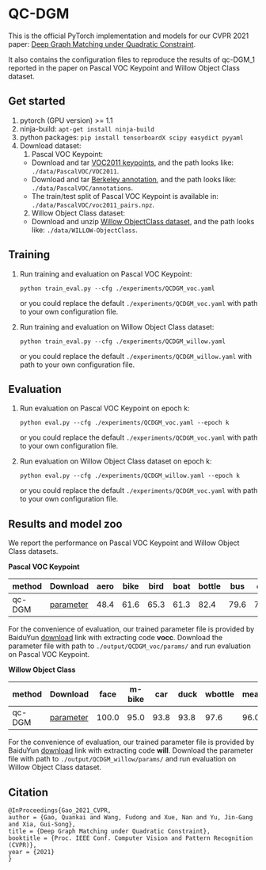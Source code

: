# QC-DGM
This is the official PyTorch implementation and models for our CVPR 2021 paper: [Deep Graph Matching under Quadratic Constraint](https://Zerg-Overmind.github.io/files/cvpr2021_Gao.pdf).

It also contains the configuration files to reproduce the results of qc-DGM_1 reported in the paper on Pascal VOC Keypoint and Willow Object Class dataset.

## Get started

1. pytorch (GPU version) >= 1.1 
2. ninja-build: ``apt-get install ninja-build``
3. python packages: ``pip install tensorboardX scipy easydict pyyaml``
4. Download dataset:
   1. Pascal VOC Keypoint:
     * Download and tar [VOC2011 keypoints](http://host.robots.ox.ac.uk/pascal/VOC/voc2011/index.html), and the path looks like: ``./data/PascalVOC/VOC2011``.
     * Download and tar [Berkeley annotation](https://www2.eecs.berkeley.edu/Research/Projects/CS/vision/shape/poselets/voc2011_keypoints_Feb2012.tgz), and the path looks like: ``./data/PascalVOC/annotations``.
     * The train/test split of Pascal VOC Keypoint is available in: ``./data/PascalVOC/voc2011_pairs.npz``.
   2. Willow Object Class dataset:
     * Download and unzip [Willow ObjectClass dataset](http://www.di.ens.fr/willow/research/graphlearning/WILLOW-ObjectClass_dataset.zip), and the path looks like: ``./data/WILLOW-ObjectClass``.

## Training

1. Run training and evaluation on Pascal VOC Keypoint:

   ``python train_eval.py --cfg ./experiments/QCDGM_voc.yaml``
   
   or you could replace the default ``./experiments/QCDGM_voc.yaml`` with path to your own configuration file.
2. Run training and evaluation on Willow Object Class dataset:

   ``python train_eval.py --cfg ./experiments/QCDGM_willow.yaml`` 
  
   or you could replace the default ``./experiments/QCDGM_willow.yaml`` with path to your own configuration file.
   
## Evaluation

1. Run evaluation on Pascal VOC Keypoint on epoch k:

   ``python eval.py --cfg ./experiments/QCDGM_voc.yaml --epoch k`` 

   or you could replace the default ``./experiments/QCDGM_voc.yaml`` with path to your own configuration file.
2. Run evaluation on Willow Object Class dataset on epoch k:  
    
   ``python eval.py --cfg ./experiments/QCDGM_willow.yaml --epoch k`` 
   
   or you could replace the default ``./experiments/QCDGM_voc.yaml`` with path to your own configuration file.
   
## Results and model zoo
We report the performance on Pascal VOC Keypoint and Willow Object Class datasets.

**Pascal VOC Keypoint**

|  method  | Download | aero | bike | bird | boat | bottle |  bus  | car  | cat  | chair | cow  | table | dog  | horse | mbike | person | plant | sheep | sofa | train |  tv  |   mean   |
| -------- | -------- | ---- | ---- | ---- | ---- | ------ | ----- | ---- | ---- | ----- | ---- | ----- | ---- | ----- | ----- | ------ | ----- | ----- | ---- | ----- | ---- | -------- |
|  qc-DGM  | [parameter](https://drive.google.com/file/d/1239Lx5jt08-s5g-CyfDHRekA92hUl8bC/view?usp=sharing)| 48.4 | 61.6 | 65.3 | 61.3 |  82.4  | 79.6 | 74.3 | 72.0 | 41.8 | 68.8 | 65.0 | 66.1 | 70.9 | 69.6 |  48.2  | 92.1 | 69.0 | 66.7 | 90.4 | 91.8 |  69.3  |

For the convenience of evaluation, our trained parameter file is provided by BaiduYun [download](https://pan.baidu.com/s/1GyyZtbtJBBt6A3FL51ZqrQ) link with extracting code **vocc**. Download the parameter file with path to ``./output/QCDGM_voc/params/`` and run evaluation on Pascal VOC Keypoint.

**Willow Object Class**

| method | Download | face | m-bike | car |  duck  | wbottle |  mean  |
| -------| -------- |------| ------ | --- | ------ | ------- | -------|
| qc-DGM | [parameter](https://drive.google.com/file/d/16jhOBpAEUREbqjxzjoW0KbsJkWOZfJ_i/view?usp=sharing) | 100.0 | 95.0 | 93.8 | 93.8 |  97.6 | 96.0 |  

For the convenience of evaluation, our trained parameter file is provided by BaiduYun [download](https://pan.baidu.com/s/1vvdzjYzc2y2U0FCd2kvqdg) link with extracting code **will**. Download the parameter file with path to ``./output/QCDGM_willow/params/`` and run evaluation on Willow Object Class dataset. 
 
## Citation
```text
@InProceedings{Gao_2021_CVPR,
author = {Gao, Quankai and Wang, Fudong and Xue, Nan and Yu, Jin-Gang and Xia, Gui-Song},
title = {Deep Graph Matching under Quadratic Constraint},
booktitle = {Proc. IEEE Conf. Computer Vision and Pattern Recognition (CVPR)},
year = {2021}
}
